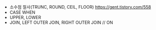 - 소수점 절사(TRUNC, ROUND, CEIL, FLOOR)
https://gent.tistory.com/558
- CASE WHEN
- UPPER, LOWER
- JOIN, LEFT OUTER JOIN, RIGHT OUTER JOIN // ON

